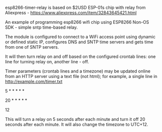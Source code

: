 esp8266-timer-relay is based on $2USD ESP-01s chip with relay from Aliexpress - https://www.aliexpress.com/item/32843645421.html

An example of programming esp8266 wifi chip using ESP8266 Non-OS SDK - simple sntp time-based relay.

The module is configured to connect to a WiFi access point using dynamic or defined static IP, configures DNS and SNTP time servers
and gets time from one of SNTP servers.

It will then turn relay on and off based on the configured crontab lines: one line for turning relay on, another line - off.

Timer parameters (crontab lines and a timezone) may be updated online from an HTTP server using a text file (not html); for example, a single line in http://example.com/timer.txt

5 * * * * *

20 * * * * *

12

This will turn a relay on 5 seconds after each minute and turn it off 20 seconds after each minute. It will also change the timezone to UTC+12.
